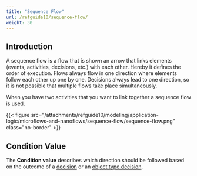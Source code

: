 ```yaml
---
title: "Sequence Flow"
url: /refguide10/sequence-flow/
weight: 30
---
```


## Introduction

A sequence flow is a flow that is shown an arrow that links elements (events, activities, decisions, etc.) with each other. Hereby it defines the order of execution. Flows always flow in one direction where elements follow each other up one by one. Decisions always lead to one direction, so it is not possible that multiple flows take place simultaneously.

When you have two activities that you want to link together a sequence flow is used.

{{< figure src="/attachments/refguide10/modeling/application-logic/microflows-and-nanoflows/sequence-flow/sequence-flow.png" class="no-border" >}}

## Condition Value

The **Condition value** describes which direction should be followed based on the outcome of a [decision](/refguide10/decision/) or an [object type decision](/refguide10/object-type-decision/).
